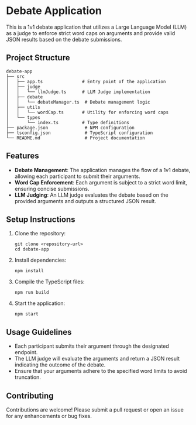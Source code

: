 # Debate Application

This is a 1v1 debate application that utilizes a Large Language Model (LLM) as a judge to enforce strict word caps on arguments and provide valid JSON results based on the debate submissions.

## Project Structure

```
debate-app
├── src
│   ├── app.ts               # Entry point of the application
│   ├── judge
│   │   └── llmJudge.ts      # LLM Judge implementation
│   ├── debate
│   │   └── debateManager.ts  # Debate management logic
│   ├── utils
│   │   └── wordCap.ts       # Utility for enforcing word caps
│   └── types
│       └── index.ts         # Type definitions
├── package.json              # NPM configuration
├── tsconfig.json             # TypeScript configuration
└── README.md                 # Project documentation
```

## Features

- **Debate Management**: The application manages the flow of a 1v1 debate, allowing each participant to submit their arguments.
- **Word Cap Enforcement**: Each argument is subject to a strict word limit, ensuring concise submissions.
- **LLM Judging**: An LLM judge evaluates the debate based on the provided arguments and outputs a structured JSON result.

## Setup Instructions

1. Clone the repository:
   ```
   git clone <repository-url>
   cd debate-app
   ```

2. Install dependencies:
   ```
   npm install
   ```

3. Compile the TypeScript files:
   ```
   npm run build
   ```

4. Start the application:
   ```
   npm start
   ```

## Usage Guidelines

- Each participant submits their argument through the designated endpoint.
- The LLM judge will evaluate the arguments and return a JSON result indicating the outcome of the debate.
- Ensure that your arguments adhere to the specified word limits to avoid truncation.

## Contributing

Contributions are welcome! Please submit a pull request or open an issue for any enhancements or bug fixes.